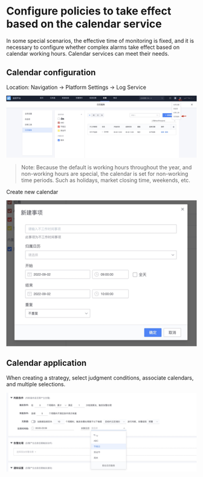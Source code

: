 # Configure policies to take effect based on the calendar service


In some special scenarios, the effective time of monitoring is fixed, and it is necessary to configure whether complex alarms take effect based on calendar working hours. Calendar services can meet their needs.

## Calendar configuration

Location: Navigation -> Platform Settings -> Log Service

![](media/16621093731196.jpg)


> Note: Because the default is working hours throughout the year, and non-working hours are special, the calendar is set for non-working time periods. Such as holidays, market closing time, weekends, etc.


Create new calendar

![](media/16621092415948.jpg)

## Calendar application

When creating a strategy, select judgment conditions, associate calendars, and multiple selections.

![](media/16621094159026.jpg)